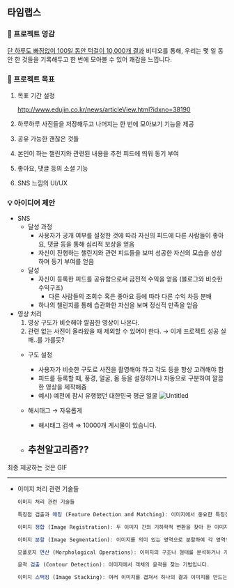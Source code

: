 ## 타임랩스

### 🚀 프로젝트 영감

[단 하루도 빠짐없이 100일 동안 턱걸이 10,000개 결과](https://www.youtube.com/shorts/re1-CfqsGRE) 비디오를 통해, 우리는 몇 일 동안 한 것들을 기록해두고 한 번에 모아볼 수 있어 쾌감을 느낍니다.

### 🎯 프로젝트 목표

1. 목표 기간 설정

   http://www.edujin.co.kr/news/articleView.html?idxno=38190

2. 하루하루 사진들을 저장해두고 나머지는 한 번에 모아보기 기능을 제공
3. 공유 가능한 괜찮은 것들
4. 본인이 하는 챌린지와 관련된 내용을 추천 피드에 띄워 동기 부여
5. 좋아요, 댓글 등의 소셜 기능
6. SNS 느낌의 UI/UX

### 💡 아이디어 제안

- SNS
  - 달성 과정
    - 사용자가 공개 여부를 설정한 것에 따라 자신의 피드에 다른 사람들이 좋아요, 댓글 등을 통해 심리적 보상을 얻음
    - 자신이 진행하는 챌린지와 관련 피드들을 보며 성공한 자신의 모습을 상상하며 동기 부여를 얻음
  - 달성
    - 자신이 등록한 피드를 공유함으로써 금전적 수익을 얻음 (블로그와 비슷한 수익구조)
      - 다른 사람들의 조회수 혹은 좋아요 등에 따라 다른 수익 차등 분배
    - 하나의 챌린지를 통해 습관화한 자신을 보며 정신적 만족을 얻음
- 영상 처리
  1. 영상 구도가 비슷해야 깔끔한 영상이 나온다.
  2. 관련 없는 사진이 올라왔을 때 제외할 수 있어야 한다.
  → 이게 프로젝트 성공 실패..를 가를듯?
  - 구도 설정

    - 사용자가 비슷한 구도로 사진을 촬영해야 하고 각도 등을 항상 고려해야 함
    - 피드를 등록할 때, 풍경, 얼굴, 몸 등을 설정하거나 자동으로 구분하여 깔끔한 영상을 제작해줌
    - 예시) 예전에 잠시 유행했던 대한민국 평균 얼굴
      ![Untitled](https://prod-files-secure.s3.us-west-2.amazonaws.com/61cded7e-c471-47f3-ad64-ac3b756c74d0/81dec3f4-e571-4c81-bfe1-7106c3354460/Untitled.png)

  - 해시태그 → 자유롭게
    - 해시태그 검색 ⇒ 10000개 게시물이 있습니다.
  - 추천알고리즘??
    -

최종 제공하는 것은 GIF

---

- 이미지 처리 관련 기술들
  ```jsx
  이미지 처리 관련 기술들

  특징점 검출과 매칭 (Feature Detection and Matching): 이미지에서 중요한 특징점을 검출하고, 다른 이미지의 특징점과 매칭시키는 알고리즘을 활용합니다. 예로 SIFT (Scale-Invariant Feature Transform)나 ORB (Oriented FAST and Rotated BRIEF)와 같은 알고리즘이 있습니다.

  이미지 정합 (Image Registration): 두 이미지 간의 기하학적 변환을 찾아 한 이미지를 다른 이미지에 맞춰 겹치게 하는 과정입니다.

  이미지 분할 (Image Segmentation): 이미지를 의미 있는 영역으로 분할하여 각 영역의 윤곽을 검출하는 과정입니다.

  모폴로지 연산 (Morphological Operations): 이미지의 구조나 형태를 분석하거나 개선하기 위한 기법으로, 이를 통해 윤곽이나 객체를 강조하거나 노이즈를 제거할 수 있습니다.

  윤곽 검출 (Contour Detection): 이미지에서 객체의 윤곽을 찾는 기법입니다.

  이미지 스택킹 (Image Stacking): 여러 이미지를 겹쳐서 하나의 결과 이미지를 만드는 과정으로, 주로 별의 움직임을 관찰하거나 노이즈를 줄이기 위해 사용됩니다.
  ```
